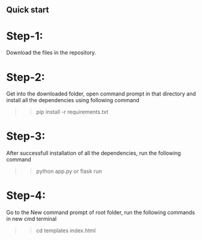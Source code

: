 ## Quick start
# Step-1:
 Download the files in the repository.
# Step-2:
 Get into the downloaded folder, open command prompt in that directory and install all the dependencies using following command

>> pip install -r requirements.txt
# Step-3:
 After successfull installation of all the dependencies, run the following command

>> python app.py
or
>> flask run
# Step-4:
 Go to the New command prompt of root folder, run the following commands in new cmd terminal

>> cd templates
>> index.html